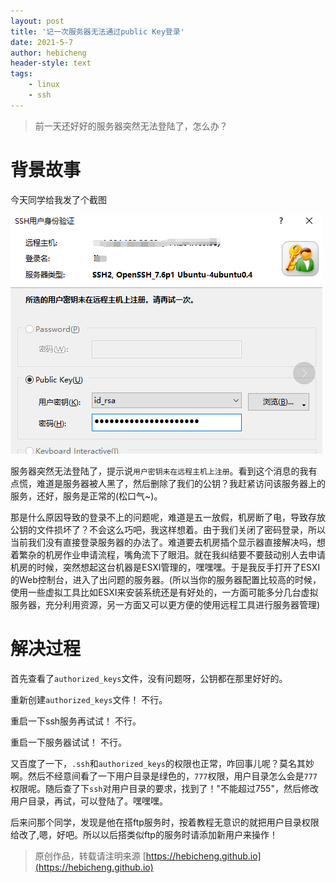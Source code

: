 ```yaml
---
layout: post
title: '记一次服务器无法通过public Key登录'
date: 2021-5-7
author: hebicheng
header-style: text 
tags: 
    - linux
    - ssh
---
```


> 前一天还好好的服务器突然无法登陆了，怎么办？

# 背景故事
今天同学给我发了个截图  

![图片](/img/in-post/记一次服务器无法使用publicley登录/20210507151236.png)

服务器突然无法登陆了，提示说`用户密钥未在远程主机上注册`。看到这个消息的我有点慌，难道是服务器被人黑了，然后删除了我们的公钥？我赶紧访问该服务器上的服务，还好，服务是正常的(松口气~)。

那是什么原因导致的登录不上的问题呢，难道是五一放假，机房断了电，导致存放公钥的文件损坏了？不会这么巧吧，我这样想着。由于我们关闭了密码登录，所以当前我们没有直接登录服务器的办法了。难道要去机房插个显示器直接解决吗，想着繁杂的机房作业申请流程，嘴角流下了眼泪。就在我纠结要不要鼓动别人去申请机房的时候，突然想起这台机器是ESXI管理的，嘿嘿嘿。于是我反手打开了ESXI的Web控制台，进入了出问题的服务器。(所以当你的服务器配置比较高的时候，使用一些虚拟工具比如ESXI来安装系统还是有好处的，一方面可能多分几台虚拟服务器，充分利用资源，另一方面又可以更方便的使用远程工具进行服务器管理)

# 解决过程

首先查看了`authorized_keys`文件，没有问题呀，公钥都在那里好好的。

重新创建`authorized_keys`文件！
不行。

重启一下ssh服务再试试！
不行。

重启一下服务器试试！
不行。

又百度了一下，`.ssh`和`authorized_keys`的权限也正常，咋回事儿呢？莫名其妙啊。然后不经意间看了一下用户目录是绿色的，`777`权限，用户目录怎么会是`777`权限呢。随后查了下`ssh`对用户目录的要求，找到了！"不能超过755"，然后修改用户目录，再试，可以登陆了。嘿嘿嘿。

后来问那个同学，发现是他在搭ftp服务时，按着教程无意识的就把用户目录权限给改了,嗯，好吧。所以以后搭类似ftp的服务时请添加新用户来操作！



> 原创作品，转载请注明来源 [https://hebicheng.github.io](https://hebicheng.github.io)  
